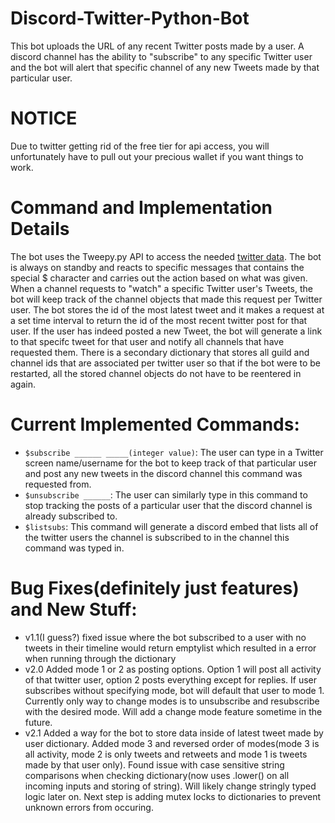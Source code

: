 # Discord-Twitter-Python-Bot
This bot uploads the URL of any recent Twitter posts made by a user. A discord channel has the ability to "subscribe" to any specific Twitter user and the bot will alert that specific channel of any new Tweets made by that particular user.

# NOTICE
Due to twitter getting rid of the free tier for api access, you will unfortunately have to pull out your precious wallet if you want things to work.

# Command and Implementation Details
The bot uses the Tweepy.py API to access the needed [twitter data](https://twitter.com/). The bot is always on standby and reacts to specific messages that contains the special $ character and carries out the action based on what was given. When a channel requests to "watch" a specific Twitter user's Tweets, the bot will keep track of the channel objects that made this request per Twitter user. The bot stores the id of the most latest tweet and it makes a request at a set time interval to return the id of the most recent twitter post for that user. If the user has indeed posted a new Tweet, the bot will generate a link to that specifc tweet for that user and notify all channels that have requested them. There is a secondary dictionary that stores all guild and channel ids that are associated per twitter user so that if the bot were to be restarted, all the stored channel objects do not have to be reentered in again. 
# Current Implemented Commands:
- `$subscribe ______ _____(integer value)`: The user can type in a Twitter screen name/username for the bot to keep track of that particular user and post any new tweets in the discord channel this command was requested from.
- `$unsubscribe ______`: The user can similarly type in this command to stop tracking the posts of a particular user that the discord channel is already subscribed to.
- `$listsubs`: This command will generate a discord embed that lists all of the twitter users the channel is subscribed to in the channel this command was typed in. 

# Bug Fixes(definitely just features) and New Stuff:
- v1.1(I guess?) fixed issue where the bot subscribed to a user with no tweets in their timeline would return emptylist which resulted in a error when running through the dictionary
- v2.0 Added mode 1 or 2 as posting options. Option 1 will post all activity of that twitter user, option 2 posts everything except for replies. If user subscribes without specifying mode, bot will default that user to mode 1. Currently only way to change modes is to unsubscribe and resubscribe with the desired mode. Will add a change mode feature sometime in the future. 
- v2.1 Added a way for the bot to store data inside of latest tweet made by user dictionary. Added mode 3 and reversed order of modes(mode 3 is all activity, mode 2 is only tweets and retweets and mode 1 is tweets made by that user only). Found issue with case sensitive string comparisons when checking dictionary(now uses .lower() on all incoming inputs and storing of string). Will likely change stringly typed logic later on. Next step is adding mutex locks to dictionaries to prevent unknown errors from occuring. 
